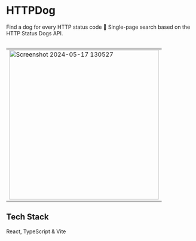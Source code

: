 # HTTPDog

Find a dog for every HTTP status code 🐶
Single-page search based on the HTTP Status Dogs API.
<br>
<br>
<table><tr><td>
<img width="400px" alt="Screenshot 2024-05-17 130527" src="https://github.com/srollins01/http-dog/assets/114258514/b2449ac9-0c80-4483-a65e-134c60cedf23">
</td></tr></table>

## Tech Stack
React, TypeScript & Vite
